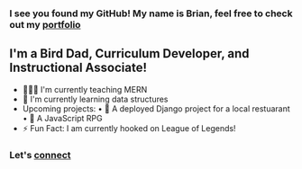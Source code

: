 ### I see you found my GitHub! My name is Brian, feel free to check out my [portfolio][website]

## I'm a Bird Dad, Curriculum Developer, and Instructional Associate!
- 🧑🏽‍🏫 I'm currently teaching MERN
- 🌱 I'm currently learning data structures
- Upcoming projects: 
    • 🍨 A deployed Django project for a local restuarant
    • 👾 A JavaScript RPG
- ⚡️ Fun Fact: I am currently hooked on League of Legends!

### Let's [connect][connect]

[website]: https://www.briankrabec.com/
[connect]: https://www.linkedin.com/in/bkrabec/
